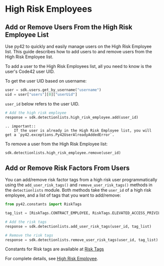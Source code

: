 # High Risk Employees

## Add or Remove Users From the High Risk Employee List

Use py42 to quickly and easily manage users on the High Risk Employee list. This guide describes how to add users to and
remove users from the High Risk Employee list.

To add a user to the High Risk Employees list, all you need to know is the user's Code42 user UID.

To get the user UID based on username:

```python
user = sdk.users.get_by_username("username")
uid = user["users"][0]["userUid"]
```

`user_id` below refers to the user UID.

```python
# Add the high risk employee
response = sdk.detectionlists.high_risk_employee.add(user_id)
```

```{eval-rst}
.. important::
    If the user is already in the High Risk Employee list, you will get a `py42.exceptions.Py42UserAlreadyAddedError`.

```

To remove a user from the High Risk Employee list:
```python
sdk.detectionlists.high_risk_employee.remove(user_id)
```

## Add or Remove Risk Factors From Users

You can add/remove risk factor tags from a high risk user programmatically using the `add_user_risk_tags()` and
`remove_user_risk_tags()` methods in the `detectionlists` module. Both methods take the `user_id` of a high risk employee, and a list of tags that
you want to add/remove:

```python
from py42.constants import RiskTags

tag_list = [RiskTags.CONTRACT_EMPLOYEE, RiskTags.ELEVATED_ACCESS_PRIVILEGES]

# Add the risk tags
response = sdk.detectionlists.add_user_risk_tags(user_id, tag_list)

# Remove the risk tags
response = sdk.detectionlists.remove_user_risk_tags(user_id, tag_list)
```

Constants for Risk tags are available at [Risk Tags](https://py42docs.code42.com/en/stable/methoddocs/constants.html#py42.constants.RiskTags)

For complete details, see
 [High Risk Employee](../methoddocs/detectionlists.md#high-risk-employee).
